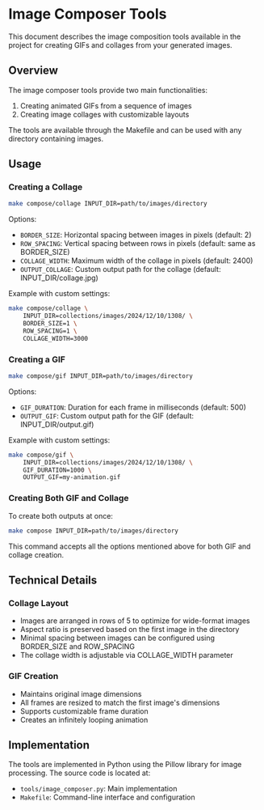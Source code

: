 # Image Composer Tools

This document describes the image composition tools available in the project for creating GIFs and collages from your generated images.

## Overview

The image composer tools provide two main functionalities:
1. Creating animated GIFs from a sequence of images
2. Creating image collages with customizable layouts

The tools are available through the Makefile and can be used with any directory containing images.

## Usage

### Creating a Collage

```bash
make compose/collage INPUT_DIR=path/to/images/directory
```

Options:
- `BORDER_SIZE`: Horizontal spacing between images in pixels (default: 2)
- `ROW_SPACING`: Vertical spacing between rows in pixels (default: same as BORDER_SIZE)
- `COLLAGE_WIDTH`: Maximum width of the collage in pixels (default: 2400)
- `OUTPUT_COLLAGE`: Custom output path for the collage (default: INPUT_DIR/collage.jpg)

Example with custom settings:
```bash
make compose/collage \
    INPUT_DIR=collections/images/2024/12/10/1308/ \
    BORDER_SIZE=1 \
    ROW_SPACING=1 \
    COLLAGE_WIDTH=3000
```

### Creating a GIF

```bash
make compose/gif INPUT_DIR=path/to/images/directory
```

Options:
- `GIF_DURATION`: Duration for each frame in milliseconds (default: 500)
- `OUTPUT_GIF`: Custom output path for the GIF (default: INPUT_DIR/output.gif)

Example with custom settings:
```bash
make compose/gif \
    INPUT_DIR=collections/images/2024/12/10/1308/ \
    GIF_DURATION=1000 \
    OUTPUT_GIF=my-animation.gif
```

### Creating Both GIF and Collage

To create both outputs at once:

```bash
make compose INPUT_DIR=path/to/images/directory
```

This command accepts all the options mentioned above for both GIF and collage creation.

## Technical Details

### Collage Layout
- Images are arranged in rows of 5 to optimize for wide-format images
- Aspect ratio is preserved based on the first image in the directory
- Minimal spacing between images can be configured using BORDER_SIZE and ROW_SPACING
- The collage width is adjustable via COLLAGE_WIDTH parameter

### GIF Creation
- Maintains original image dimensions
- All frames are resized to match the first image's dimensions
- Supports customizable frame duration
- Creates an infinitely looping animation

## Implementation

The tools are implemented in Python using the Pillow library for image processing. The source code is located at:
- `tools/image_composer.py`: Main implementation
- `Makefile`: Command-line interface and configuration
